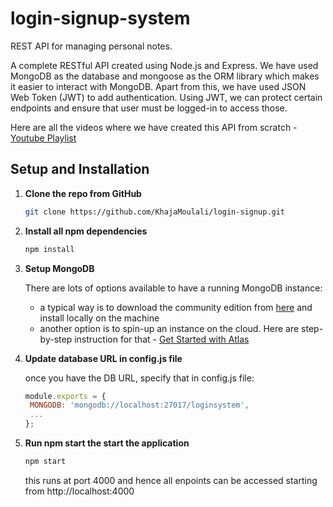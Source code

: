 # login-signup-system

REST API for managing personal notes.

A complete RESTful API created using Node.js and Express. We have used MongoDB as the database and mongoose as the ORM library which makes it easier to interact with MongoDB.
Apart from this, we have used JSON Web Token (JWT) to add authentication. Using JWT, we can protect certain endpoints and ensure that user must be logged-in to access those.

Here are all the videos where we have created this API from scratch - [Youtube Playlist](https://www.youtube.com/playlist?list=PLWieu6NbbqTxb-mKf4J0_Pl3vmGWmOfmY)

## Setup and Installation

1. **Clone the repo from GitHub**
   ```sh
   git clone https://github.com/KhajaMoulali/login-signup.git
   ```
2. **Install all npm dependencies**
   ```sh
   npm install
   ```
3. **Setup MongoDB**

   There are lots of options available to have a running MongoDB instance:
   - a typical way is to download the community edition from [here](https://www.mongodb.com/download-center/community) and install locally on the machine
   - another option is to spin-up an instance on the cloud. Here are step-by-step instruction for that - [Get Started with Atlas](https://docs.atlas.mongodb.com/getting-started)
   
4. **Update database URL in config.js file**
   
   once you have the DB URL, specify that in config.js file:
   ```js
   module.exports = {
    MONGODB: 'mongodb://localhost:27017/loginsystem',
    ...
   };
   ```
5. **Run npm start the start the application**
   ```sh
   npm start
   ```
   this runs at port 4000 and hence all enpoints can be accessed starting from http://localhost:4000



